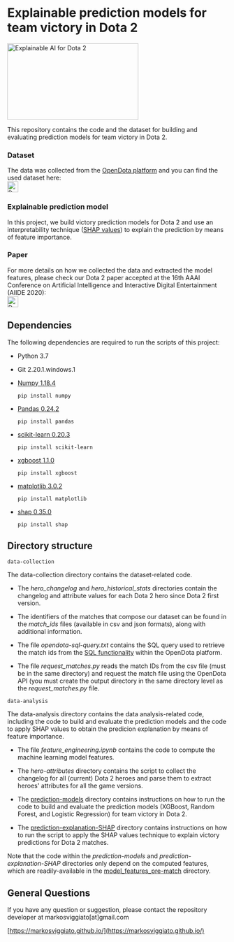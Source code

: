 # Explainable prediction models for team victory in Dota 2

<a href="https://markosviggiato.github.io/" target="_blank"><img src="https://markosviggiato.github.io/img/portfolio/my_website/xai_dota2.png" alt="Explainable AI for Dota 2" title="Explainable AI for Dota 2" width=300 height=175></a>

This repository contains the code and the dataset for building and evaluating prediction models for team victory in Dota 2.

### Dataset
The data was collected from the [OpenDota platform](https://www.opendota.com/) and you can find the used dataset here: </br> <a href="http://doi.org/10.5281/zenodo.3890315" target="_blank"><img src="https://upload.wikimedia.org/wikipedia/commons/8/86/Database-icon.svg" alt="Dota 2 dataset" title="Dota 2 dataset" width=25 height=25></a>

### Explainable prediction model
In this project, we build victory prediction models for Dota 2 and use an interpretability technique ([SHAP values](http://papers.nips.cc/paper/7062-a-unified-approach-to-interpreting-model-predictions.pdf)) to explain the prediction by means of feature importance.

### Paper
For more details on how we collected the data and extracted the model features, please check our Dota 2 paper accepted at the 16th AAAI Conference on Artificial Intelligence and Interactive Digital Entertainment (AIIDE 2020):</br> 
<a href="https://markosviggiato.github.io/resources/Markos_AIIDE20_camera_ready.pdf" target="_blank"><img src="https://upload.wikimedia.org/wikipedia/commons/8/87/PDF_file_icon.svg" alt="Dota 2 paper" title="Dota 2 paper" width=25 height=25></a>

## Dependencies

The following dependencies are required to run the scripts of this project:

 - Python 3.7
 
 
 - Git 2.20.1.windows.1
  
  
 - [Numpy 1.18.4](https://numpy.org/)

    `
    pip install numpy
    `


 - [Pandas 0.24.2](https://pandas.pydata.org/)
 
    `
    pip install pandas
    `
 
 
 - [scikit-learn 0.20.3](https://scikit-learn.org/stable/)

    `
    pip install scikit-learn
    `


 - [xgboost 1.1.0](https://xgboost.readthedocs.io/en/latest/)

    `
    pip install xgboost
    `
  
  
 - [matplotlib 3.0.2](https://matplotlib.org/)

    `
    pip install matplotlib
    `
    
    
 - [shap 0.35.0](https://github.com/slundberg/shap)

    `
    pip install shap
    `

## Directory structure

`data-collection`

The data-collection directory contains the dataset-related code.

* The *hero_changelog* and *hero_historical_stats* directories contain the changelog and attribute values for each Dota 2 hero since Dota 2 first version.

* The identifiers of the matches that compose our dataset can be found in the *match_ids* files (available in csv and json formats), along with additional information.

* The file *opendota-sql-query.txt* contains the SQL query used to retrieve the match ids from the [SQL functionality](https://www.opendota.com/explorer) within the OpenDota platform.

* The file *request_matches.py* reads the match IDs from the csv file (must be in the same directory) and request the match file using the OpenDota API (you must create the output directory in the same directory level as the *request_matches.py* file.  


`data-analysis`

The data-analysis directory contains the data analysis-related code, including the code to build and evaluate the prediction models and the code to apply SHAP values to obtain the predicion explanation by means of feature importance.

* The file *feature_engineering.ipynb* contains the code to compute the machine learning model features.

* The *hero-attributes* directory contains the script to collect the changelog for all (current) Dota 2 heroes and parse them to extract heroes' attributes for all the game versions.

* The [prediction-models](data-analysis/prediction-models/) directory contains instructions on how to run the code to build and evaluate the prediction models (XGBoost, Random Forest, and Logistic Regression) for team victory in Dota 2.

* The [prediction-explanation-SHAP](data-analysis/prediction-explanation-SHAP/) directory contains instructions on how to run the script to apply the SHAP values technique to explain victory predictions for Dota 2 matches.

Note that the code within the *prediction-models* and *prediction-explanation-SHAP* directories only depend on the computed features, which are readily-available in the [model_features_pre-match](data-analysis/prediction-models/model_features_pre-match/) directory.


## General Questions

If you have any question or suggestion, please contact the repository developer at markosviggiato[at]gmail.com


[https://markosviggiato.github.io/](https://markosviggiato.github.io/)
